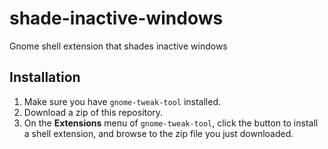 # shade-inactive-windows

Gnome shell extension that shades inactive windows

## Installation

1. Make sure you have `gnome-tweak-tool` installed.
1. Download a zip of this repository.
1. On the **Extensions** menu of `gnome-tweak-tool`, click the button to install a shell extension, and browse to the zip file you just downloaded.
